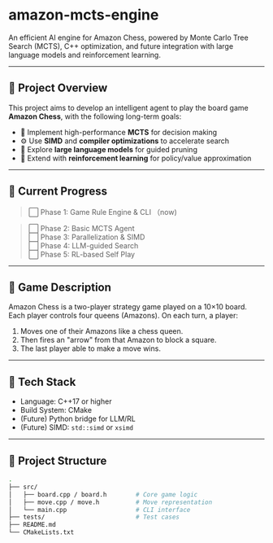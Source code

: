 # amazon-mcts-engine

An efficient AI engine for Amazon Chess, powered by Monte Carlo Tree Search (MCTS), C++ optimization, and future integration with large language models and reinforcement learning.

---

## 🌟 Project Overview

This project aims to develop an intelligent agent to play the board game **Amazon Chess**, with the following long-term goals:

- 🎯 Implement high-performance **MCTS** for decision making
- ⚙️ Use **SIMD** and **compiler optimizations** to accelerate search
- 🤖 Explore **large language models** for guided pruning
- 🧠 Extend with **reinforcement learning** for policy/value approximation

---

## 📌 Current Progress

> ⬜ Phase 1: Game Rule Engine & CLI  （now)

> ⬜ Phase 2: Basic MCTS Agent  
> ⬜ Phase 3: Parallelization & SIMD  
> ⬜ Phase 4: LLM-guided Search  
> ⬜ Phase 5: RL-based Self Play

---

## 🧩 Game Description

Amazon Chess is a two-player strategy game played on a 10×10 board. Each player controls four queens (Amazons). On each turn, a player:

1. Moves one of their Amazons like a chess queen.
2. Then fires an "arrow" from that Amazon to block a square.
3. The last player able to make a move wins.

---

## 🔧 Tech Stack

- Language: C++17 or higher
- Build System: CMake
- (Future) Python bridge for LLM/RL
- (Future) SIMD: `std::simd` or `xsimd`

---

## 📂 Project Structure

```bash
.
├── src/
│   ├── board.cpp / board.h        # Core game logic
│   ├── move.cpp / move.h          # Move representation
│   └── main.cpp                   # CLI interface
├── tests/                         # Test cases
├── README.md
└── CMakeLists.txt
